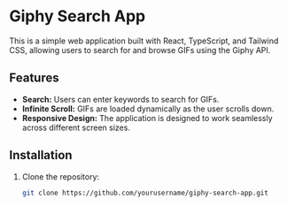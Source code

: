 # Giphy Search App

This is a simple web application built with React, TypeScript, and Tailwind CSS, allowing users to search for and browse GIFs using the Giphy API.

## Features

- **Search:** Users can enter keywords to search for GIFs.
- **Infinite Scroll:** GIFs are loaded dynamically as the user scrolls down.
- **Responsive Design:** The application is designed to work seamlessly across different screen sizes.

## Installation

1. Clone the repository:

   ```bash
   git clone https://github.com/yourusername/giphy-search-app.git
